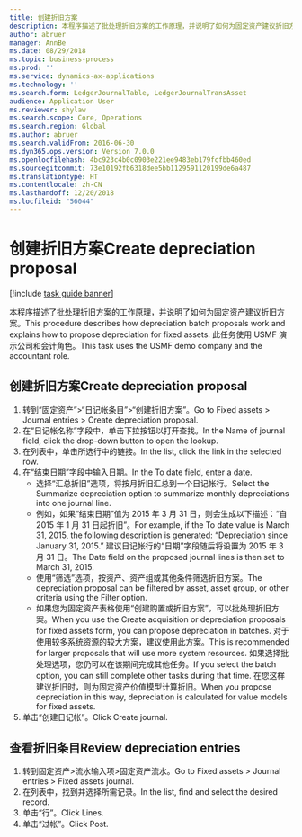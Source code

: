 ```yaml
---
title: 创建折旧方案
description: 本程序描述了批处理折旧方案的工作原理，并说明了如何为固定资产建议折旧方案。
author: abruer
manager: AnnBe
ms.date: 08/29/2018
ms.topic: business-process
ms.prod: ''
ms.service: dynamics-ax-applications
ms.technology: ''
ms.search.form: LedgerJournalTable, LedgerJournalTransAsset
audience: Application User
ms.reviewer: shylaw
ms.search.scope: Core, Operations
ms.search.region: Global
ms.author: abruer
ms.search.validFrom: 2016-06-30
ms.dyn365.ops.version: Version 7.0.0
ms.openlocfilehash: 4bc923c4b0c0903e221ee9483eb179fcfbb460ed
ms.sourcegitcommit: 73e10192fb6318dee5bb1129591120199de6a487
ms.translationtype: HT
ms.contentlocale: zh-CN
ms.lasthandoff: 12/20/2018
ms.locfileid: "56044"
---
```

# <a name="create-depreciation-proposal"></a><span data-ttu-id="f4d60-103">创建折旧方案</span><span class="sxs-lookup"><span data-stu-id="f4d60-103">Create depreciation proposal</span></span>

[!include [task guide banner](../../includes/task-guide-banner.md)]

<span data-ttu-id="f4d60-104">本程序描述了批处理折旧方案的工作原理，并说明了如何为固定资产建议折旧方案。</span><span class="sxs-lookup"><span data-stu-id="f4d60-104">This procedure describes how depreciation batch proposals work and explains how to propose depreciation for fixed assets.</span></span> <span data-ttu-id="f4d60-105">此任务使用 USMF 演示公司和会计角色。</span><span class="sxs-lookup"><span data-stu-id="f4d60-105">This task uses the USMF demo company and the accountant role.</span></span>


## <a name="create-depreciation-proposal"></a><span data-ttu-id="f4d60-106">创建折旧方案</span><span class="sxs-lookup"><span data-stu-id="f4d60-106">Create depreciation proposal</span></span>
1. <span data-ttu-id="f4d60-107">转到“固定资产”>“日记帐条目”>“创建折旧方案”。</span><span class="sxs-lookup"><span data-stu-id="f4d60-107">Go to Fixed assets > Journal entries > Create depreciation proposal.</span></span>
2. <span data-ttu-id="f4d60-108">在“日记帐名称”字段中，单击下拉按钮以打开查找。</span><span class="sxs-lookup"><span data-stu-id="f4d60-108">In the Name of journal field, click the drop-down button to open the lookup.</span></span>
3. <span data-ttu-id="f4d60-109">在列表中，单击所选行中的链接。</span><span class="sxs-lookup"><span data-stu-id="f4d60-109">In the list, click the link in the selected row.</span></span>
4. <span data-ttu-id="f4d60-110">在“结束日期”字段中输入日期。</span><span class="sxs-lookup"><span data-stu-id="f4d60-110">In the To date field, enter a date.</span></span>
    * <span data-ttu-id="f4d60-111">选择“汇总折旧”选项，将按月折旧汇总到一个日记帐行。</span><span class="sxs-lookup"><span data-stu-id="f4d60-111">Select the Summarize depreciation option to summarize monthly depreciations into one journal line.</span></span>  
    * <span data-ttu-id="f4d60-112">例如，如果“结束日期”值为 2015 年 3 月 31 日，则会生成以下描述：“自 2015 年 1 月 31 日起折旧”。</span><span class="sxs-lookup"><span data-stu-id="f4d60-112">For example, if the To date value is March 31, 2015, the following description is generated: “Depreciation since January 31, 2015.”</span></span> <span data-ttu-id="f4d60-113">建议日记帐行的“日期”字段随后将设置为 2015 年 3 月 31 日。</span><span class="sxs-lookup"><span data-stu-id="f4d60-113">The Date field on the proposed journal lines is then set to March 31, 2015.</span></span>  
    * <span data-ttu-id="f4d60-114">使用“筛选”选项，按资产、资产组或其他条件筛选折旧方案。</span><span class="sxs-lookup"><span data-stu-id="f4d60-114">The depreciation proposal can be filtered by asset, asset group, or other criteria using the Filter option.</span></span>  
    * <span data-ttu-id="f4d60-115">如果您为固定资产表格使用“创建购置或折旧方案”，可以批处理折旧方案。</span><span class="sxs-lookup"><span data-stu-id="f4d60-115">When you use the Create acquisition or depreciation proposals for fixed assets form, you can propose depreciation in batches.</span></span> <span data-ttu-id="f4d60-116">对于使用较多系统资源的较大方案，建议使用此方案。</span><span class="sxs-lookup"><span data-stu-id="f4d60-116">This is recommended for larger proposals that will use more system resources.</span></span> <span data-ttu-id="f4d60-117">如果选择批处理选项，您仍可以在该期间完成其他任务。</span><span class="sxs-lookup"><span data-stu-id="f4d60-117">If you select the batch option, you can still complete other tasks during that time.</span></span> <span data-ttu-id="f4d60-118">在您这样建议折旧时，则为固定资产价值模型计算折旧。</span><span class="sxs-lookup"><span data-stu-id="f4d60-118">When you propose depreciation in this way, depreciation is calculated for value models for fixed assets.</span></span>  
5. <span data-ttu-id="f4d60-119">单击“创建日记帐”。</span><span class="sxs-lookup"><span data-stu-id="f4d60-119">Click Create journal.</span></span>

## <a name="review-depreciation-entries"></a><span data-ttu-id="f4d60-120">查看折旧条目</span><span class="sxs-lookup"><span data-stu-id="f4d60-120">Review depreciation entries</span></span>
1. <span data-ttu-id="f4d60-121">转到固定资产>流水输入项>固定资产流水。</span><span class="sxs-lookup"><span data-stu-id="f4d60-121">Go to Fixed assets > Journal entries > Fixed assets journal.</span></span>
2. <span data-ttu-id="f4d60-122">在列表中，找到并选择所需记录。</span><span class="sxs-lookup"><span data-stu-id="f4d60-122">In the list, find and select the desired record.</span></span>
3. <span data-ttu-id="f4d60-123">单击“行”。</span><span class="sxs-lookup"><span data-stu-id="f4d60-123">Click Lines.</span></span>
4. <span data-ttu-id="f4d60-124">单击“过帐”。</span><span class="sxs-lookup"><span data-stu-id="f4d60-124">Click Post.</span></span>

